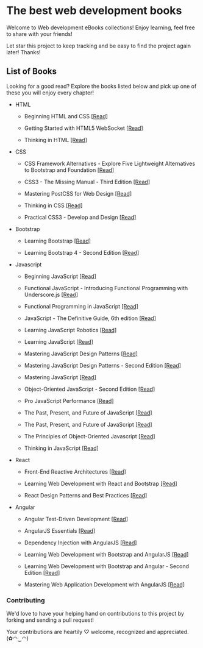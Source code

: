 # The best web development books

Welcome to Web development eBooks collections! Enjoy learning, feel free to share with your friends!

Let star this project to keep tracking and be easy to find the project again later! Thanks!

## List of Books

Looking for a good read? Explore the books listed below and pick up one of these you will enjoy every chapter!

* HTML

  * Beginning HTML and CSS [[Read]](/books/Beginning%20HTML%20and%20CSS.pdf)
  
  * Getting Started with HTML5 WebSocket [[Read]](/books/Getting%20Started%20with%20HTML5%20WebSocket%20Programming.pdf)
  
  * Thinking in HTML [[Read]](/books/Thinking%20in%20HTML.pdf)
  
* CSS

  * CSS Framework Alternatives - Explore Five Lightweight Alternatives to Bootstrap and Foundation [[Read]](/books/CSS%20Framework%20Alternatives%20-%20Explore%20Five%20Lightweight%20Alternatives%20to%20Bootstrap%20and%20Foundation%20with%20Project%20Examples.pdf)
  
  * CSS3 - The Missing Manual - Third Edition [[Read]](/books/CSS3%20-%20The%20Missing%20Manual%20-%20Third%20Edition.pdf)
  
  * Mastering PostCSS for Web Design [[Read]](/books/Mastering%20PostCSS%20for%20Web%20Design.pdf)
  
  * Thinking in CSS [[Read]](/books/Thinking%20in%20CSS.pdf)
  
  * Practical CSS3 - Develop and Design [[Read]](/books/Practical%20CSS3%20-%20Develop%20and%20Design.pdf)
  
* Bootstrap
  
  * Learning Bootstrap [[Read]](/books/Learning%20Bootstrap.pdf)
  
  * Learning Bootstrap 4 - Second Edition [[Read]](/books/Learning%20Bootstrap%204%20-%20Second%20Edition.pdf)
  
* Javascript
  
  * Beginning JavaScript [[Read]](/books/Beginning%20JavaScript.pdf)
  
  * Functional JavaScript - Introducing Functional Programming with Underscore.js [[Read]](/books/Functional%20JavaScript%20-%20Introducing%20Functional%20Programming%20with%20Underscore.js.pdf)
  
  * Functional Programming in JavaScript [[Read]](/books/Functional%20Programming%20in%20JavaScript.pdf)
  
  * JavaScript - The Definitive Guide, 6th edition [[Read]](/books/JavaScript%20-%20The%20Definitive%20Guide%2C%206th%20edition.pdf)
  
  * Learning JavaScript Robotics [[Read]](/books/Learning%20JavaScript%20Robotics.pdf)
  
  * Learning JavaScript [[Read]](/books/Learning%20JavaScript.pdf)
  
  * Mastering JavaScript Design Patterns [[Read]](/books/Mastering%20JavaScript%20Design%20Patterns.pdf)
  
  * Mastering JavaScript Design Patterns - Second Edition [[Read]](/books/Mastering%20JavaScript%20Design%20Patterns%20-%20Second%20Edition.pdf)
  
  * Mastering JavaScript [[Read]](/books/Mastering%20JavaScript.pdf)
  
  * Object-Oriented JavaScript - Second Edition [[Read]](/books/Object-Oriented%20JavaScript%20-%20Second%20Edition.pdf)
  
  * Pro JavaScript Performance [[Read]](/books/Pro%20JavaScript%20Performance.pdf)
  
  * The Past, Present, and Future of JavaScript [[Read]](/books/Pro%20JavaScript%20Performance.pdf)
  
  * The Past, Present, and Future of JavaScript [[Read]](/books/The%20Past%2C%20Present%2C%20and%20Future%20of%20JavaScript.pdf)
  
  * The Principles of Object-Oriented Javascript [[Read]](/books/The%20Principles%20of%20Object-Oriented%20JavaScript.pdf)
  
  * Thinking in JavaScript [[Read]](/books/Thinking%20in%20JavaScript.pdf)
  
* React

  * Front-End Reactive Architectures [[Read]](/books/Front-End%20Reactive%20Architectures.pdf)
  
  * Learning Web Development with React and Bootstrap [[Read]](/books/Learning%20Web%20Development%20with%20React%20and%20Bootstrap.pdf)
  
  * React Design Patterns and Best Practices [[Read]](/books/React%20Design%20Patterns%20and%20Best%20Practices.pdf)
  
* Angular

  * Angular Test-Driven Development [[Read]](/books/Angular%20Test-Driven%20Development%20-%20Second%20Edition.pdf)
  
  * AngularJS Essentials [[Read]](/books/AngularJS%20Essentials.pdf)
  
  * Dependency Injection with AngularJS [[Read]](/books/Dependency%20Injection%20with%20AngularJS.pdf)
  
  * Learning Web Development with Bootstrap and AngularJS [[Read]](/books/Learning%20Web%20Development%20with%20Bootstrap%20and%20AngularJS.pdf)
  
  * Learning Web Development with Bootstrap and Angular - Second Edition [[Read]](/books/Learning%20Web%20Development%20with%20Bootstrap%20and%20Angular%20-%20Second%20Edition.pdf)
  
  * Mastering Web Application Development with AngularJS [[Read]](/books/Mastering%20Web%20Application%20Development%20with%20AngularJS.pdf)
  
### Contributing

We'd love to have your helping hand on contributions to this project by forking and sending a pull request!

Your contributions are heartily ♡ welcome, recognized and appreciated. (✿◠‿◠)


